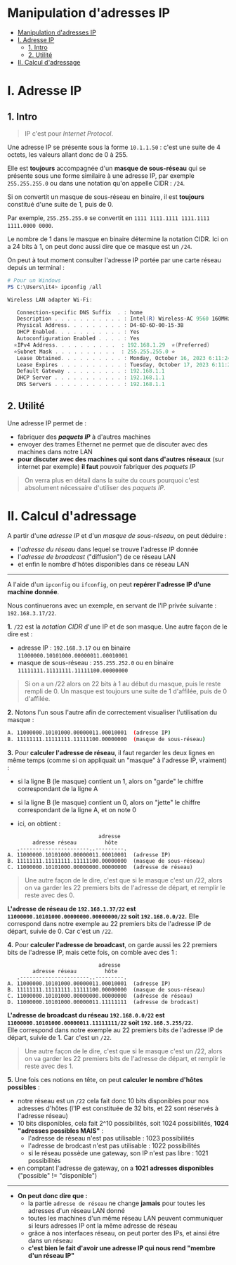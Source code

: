 # Manipulation d'adresses IP

- [Manipulation d'adresses IP](#manipulation-dadresses-ip)
- [I. Adresse IP](#i-adresse-ip)
  - [1. Intro](#1-intro)
  - [2. Utilité](#2-utilité)
- [II. Calcul d'adressage](#ii-calcul-dadressage)

# I. Adresse IP

## 1. Intro

> IP c'est pour *Internet Protocol*.

Une adresse IP se présente sous la forme `10.1.1.50` : c'est une suite de 4 octets, les valeurs allant donc de 0 à 255.

Elle est **toujours** accompagnée d'un **masque de sous-réseau** qui se présente sous une forme similaire à une adresse IP, par exemple `255.255.255.0` ou dans une notation qu'on appelle CIDR : `/24`.

Si on convertit un masque de sous-réseau en binaire, il est **toujours** constitué d'une suite de 1, puis de 0.

Par exemple, `255.255.255.0` se convertit en `1111 1111.1111 1111.1111 1111.0000 0000`.

Le nombre de 1 dans le masque en binaire détermine la notation CIDR. Ici on a 24 bits à 1, on peut donc aussi dire que ce masque est un `/24`.

On peut à tout moment consulter l'adresse IP portée par une carte réseau depuis un terminal :

```powershell
# Pour un Windows
PS C:\Users\it4> ipconfig /all

Wireless LAN adapter Wi-Fi:

   Connection-specific DNS Suffix  . : home
   Description . . . . . . . . . . . : Intel(R) Wireless-AC 9560 160MHz
   Physical Address. . . . . . . . . : D4-6D-6D-00-15-3B
   DHCP Enabled. . . . . . . . . . . : Yes
   Autoconfiguration Enabled . . . . : Yes
  ⭐IPv4 Address. . . . . . . . . .  : 192.168.1.29  ⭐(Preferred)
  ⭐Subnet Mask . . . . . . . . . .  : 255.255.255.0 ⭐
   Lease Obtained. . . . . . . . . . : Monday, October 16, 2023 6:11:24 PM
   Lease Expires . . . . . . . . . . : Tuesday, October 17, 2023 6:11:25 PM
   Default Gateway . . . . . . . . . : 192.168.1.1
   DHCP Server . . . . . . . . . . . : 192.168.1.1
   DNS Servers . . . . . . . . . . . : 192.168.1.1
```

## 2. Utilité

Une adresse IP permet de :

- fabriquer des ***paquets IP*** à d'autres machines
- envoyer des trames Ethernet ne permet que de discuter avec des machines dans notre LAN
- **pour discuter avec des machines qui sont dans d'autres réseaux** (sur internet par exemple) **il faut** pouvoir fabriquer des *paquets IP*

> On verra plus en détail dans la suite du cours pourquoi c'est absolument nécessaire d'utiliser des *paquets IP*.

# II. Calcul d'adressage

A partir d'une *adresse IP* et d'un *masque de sous-réseau*, on peut déduire :

- l'*adresse du réseau* dans lequel se trouve l'adresse IP donnée
- l'*adresse de broadcast* ("diffusion") de ce réseau LAN
- et enfin le nombre d'hôtes disponibles dans ce réseau LAN

---

A l'aide d'un `ipconfig` ou `ifconfig`, on peut **repérer l'adresse IP d'une machine donnée**.

Nous continuerons avec un exemple, en servant de l'IP privée suivante : `192.168.3.17/22`.  

**1.** `/22` est la *notation CIDR* d'une IP et de son masque. Une autre façon de le dire est :

- adresse IP : `192.168.3.17` ou en binaire `11000000.10101000.00000011.00010001`
- masque de sous-réseau : `255.255.252.0` ou en binaire `11111111.11111111.11111100.00000000`  
  
> Si on a un /22 alors on 22 bits à 1 au début du masque, puis le reste rempli de 0. Un masque est toujours une suite de 1 d'affilée, puis de 0 d'affilée.

**2.** Notons l'un sous l'autre afin de correctement visualiser l'utilisation du masque :

```bash
A. 11000000.10101000.00000011.00010001  (adresse IP)
B. 11111111.11111111.11111100.00000000  (masque de sous-réseau)
```  
  
**3.** Pour **calculer l'adresse de réseau**, il faut regarder les deux lignes en même temps (comme si on appliquait un "masque" à l'adresse IP, vraiment) :

- si la ligne B (le masque) contient un 1, alors on "garde" le chiffre correspondant de la ligne A
- si la ligne B (le masque) contient un 0, alors on "jette" le chiffre correspondant de la ligne A, et on note 0
  
- ici, on obtient :

```schema
                             adresse
        adresse réseau         hôte
   .----------------------..---------.
A. 11000000.10101000.00000011.00010001  (adresse IP)
B. 11111111.11111111.11111100.00000000  (masque de sous-réseau)
C. 11000000.10101000.00000000.00000000  (adresse de réseau)
```

> Une autre façon de le dire, c'est que si le masque c'est un /22, alors on va garder les 22 premiers bits de l'adresse de départ, et remplir le reste avec des 0.

**L'adresse de réseau de `192.168.1.37/22` est `11000000.10101000.00000000.00000000/22` soit `192.168.0.0/22`.**
Elle correspond dans notre exemple au 22 premiers bits de l'adresse IP de départ, suivie de 0. Car c'est un `/22`.  

**4.** Pour **calculer l'adresse de broadcast**, on garde aussi les 22 premiers bits de l'adresse IP, mais cette fois, on comble avec des 1 :

```schema
                             adresse
        adresse réseau         hôte
   .----------------------..---------.
A. 11000000.10101000.00000011.00010001  (adresse IP)
B. 11111111.11111111.11111100.00000000  (masque de sous-réseau)
C. 11000000.10101000.00000000.00000000  (adresse de réseau)
D. 11000000.10101000.00000011.11111111  (adresse de brodcast)
```

**L'adresse de broadcast du réseau `192.168.0.0/22` est `11000000.10101000.00000011.11111111/22` soit `192.168.3.255/22`.**  
Elle correspond dans notre exemple au 22 premiers bits de l'adresse IP de départ, suivie de 1. Car c'est un `/22`.  

> Une autre façon de le dire, c'est que si le masque c'est un /22, alors on va garder les 22 premiers bits de l'adresse de départ, et remplir le reste avec des 1.

**5.** Une fois ces notions en tête, on peut **calculer le nombre d'hôtes possibles** :

- notre réseau est un `/22` cela fait donc 10 bits disponibles pour nos adresses d'hôtes (l'IP est constituée de 32 bits, et 22 sont réservés à l'adresse réseau)
- 10 bits disponibles, cela fait 2^10 possibilités, soit 1024 possibilités, **1024 "adresses possibles MAIS"** :
  - l'adresse de réseau n'est pas utilisable : 1023 possibilités
  - l'adresse de brodcast n'est pas utilisable : 1022 possibilités
  - si le réseau possède une gateway, son IP n'est pas libre : 1021 possibilités
- en comptant l'adresse de gateway, on a **1021 adresses disponibles** ("possible" != "disponible")

---

- **On peut donc dire que :**
  - la partie `adresse de réseau` ne change **jamais** pour toutes les adresses d'un réseau LAN donné
  - toutes les machines d'un même réseau LAN peuvent communiquer si leurs adresses IP ont la même adresse de réseau
  - grâce à nos interfaces réseau, on peut porter des IPs, et ainsi être dans un réseau
  - **c'est bien le fait d'avoir une adresse IP qui nous rend "membre d'un réseau IP"**  
